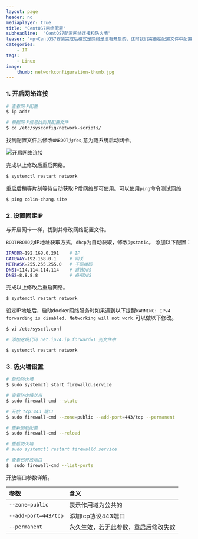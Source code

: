 ```yaml
---
layout: page
header: no
mediaplayer: true
title: "CentOS7网络配置"
subheadline:  "CentOS7配置网络连接和防火墙"
teaser: "<p>CentOS7安装完成后模式是网络是没有开启的，这时我们需要在配置文件中配置网络连接信息。服务器环境中多没有用户界面，下面我们就来看如何通过命令来修改CentOS7的网络配置。</p>"
categories:
    - IT
tags:
    - Linux
image:
    thumb: networkconfiguration-thumb.jpg
---
```


### 1. 开启网络连接
```sh
# 查看网卡配置
$ ip addr

# 根据网卡信息找到其配置文件
$ cd /etc/sysconfig/network-scripts/
```

找到配置文件后修改`ONBOOT`为`Yes`,意为随系统启动网卡。

![开启网络连接]({{site.urlimg}}networkconfiguration-open.jpg)

完成以上修改后重启网络。
```sh
$ systemctl restart network
```
重启后稍等片刻等待自动获取IP后网络即可使用。可以使用`ping`命令测试网络
```sh
$ ping colin-chang.site
```

### 2. 设置固定IP
与开启网卡一样，找到并修改网络配置文件。

`BOOTPROTO`为IP地址获取方式，`dhcp`为自动获取，修改为`static`。
添加以下配置：
```sh
IPADDR=192.168.0.201    # IP
GATEWAY=192.168.0.1     # 网关
NETMASK=255.255.255.0   # 子网掩码
DNS1=114.114.114.114    # 首选DNS
DNS2=8.8.8.8            # 备用DNS
```

完成以上修改后重启网络。
```sh
$ systemctl restart network
```

设定IP地址后，启动docker网络服务时如果遇到以下提醒`WARNING: IPv4 forwarding is disabled. Networking will not work.`可以做以下修改。

```sh
$ vi /etc/sysctl.conf

# 添加这段代码 net.ipv4.ip_forward=1 到文件中

$ systemctl restart network
```

### 3. 防火墙设置
```sh
# 启动防火墙
$ sudo systemctl start firewalld.service

# 查看防火情状态
$ sudo firewall-cmd --state

# 开放 tcp:443 端口
$ sudo firewall-cmd --zone=public --add-port=443/tcp --permanent

# 重新加载配置
$ sudo firewall-cmd --reload

# 重启防火墙
# sudo systemctl restart firewalld.service

# 查看已开放端口
$  sudo firewall-cmd --list-ports
```

开放端口参数详解。

参数|含义
:-|:-
`--zone=public`|表示作用域为公共的
`--add-port=443/tcp`|添加tcp协议443端口
`--permanent`|永久生效，若无此参数，重启后修改失效
